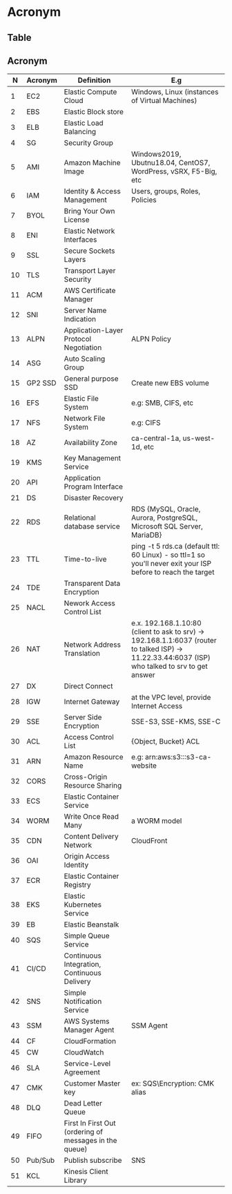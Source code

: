 # Acronym

## Table
## Acronym
| N | Acronym | Definition            | E.g                                           |
| - | ------- | --------------------- | ----------------------------------------------|
| 1 | EC2     | Elastic Compute Cloud | Windows, Linux (instances of Virtual Machines)|
| 2 | EBS     | Elastic Block store   | |
| 3 | ELB     | Elastic Load Balancing| |
| 4 | SG     | Security Group    | |
| 5 | AMI     | Amazon Machine Image  | Windows2019, Ubutnu18.04, CentOS7, WordPress, vSRX, F5-Big, etc |
| 6 | IAM     | Identity & Access Management| Users, groups, Roles, Policies |
| 7 | BYOL    | Bring Your Own License | 
| 8 | ENI     | Elastic Network Interfaces |
| 9 | SSL     | Secure Sockets Layers |
| 10 | TLS | Transport Layer Security | 
| 11 | ACM | AWS Certificate Manager | 
| 12 | SNI | Server Name Indication |
| 13 | ALPN | Application-Layer Protocol Negotiation | ALPN Policy |
| 14 | ASG | Auto Scaling Group |
| 15 | GP2 SSD | General purpose SSD| Create new EBS volume |
| 16 | EFS | Elastic File System | e.g: SMB, CIFS, etc |
| 17 | NFS | Network File System | e.g: CIFS |
| 18 | AZ  | Availability Zone | ca-central-1a, us-west-1d, etc |
| 19 | KMS | Key Management Service | 
| 20 | API | Application Program Interface | 
| 21 | DS  | Disaster Recovery |
| 22 | RDS | Relational database service | RDS {MySQL, Oracle, Aurora, PostgreSQL, Microsoft SQL Server, MariaDB} |
| 23 | TTL | Time-to-live | ping -t 5 rds.ca (default ttl: 60 Linux) - so ttl=1 so you'll never exit your ISP before to reach the target |
| 24 | TDE | Transparent Data Encryption | |
| 25 | NACL | Nework Access Control List | |
| 26 | NAT | Network Address Translation | e.x. 192.168.1.10:80 (client to ask to srv) -> 192.168.1.1:6037 (router to talked ISP) -> 11.22.33.44:6037 (ISP) who talked to srv to get answer | 
| 27 | DX | Direct Connect | |
| 28 | IGW | Internet Gateway | at the VPC level, provide Internet Access |
| 29 | SSE | Server Side Encryption | SSE-S3, SSE-KMS, SSE-C |
| 30 | ACL | Access Control List | {Object, Bucket} ACL |
| 31 | ARN | Amazon Resource Name | e.g: arn:aws:s3:::s3-ca-website |
| 32 | CORS | Cross-Origin Resource Sharing | |
| 33 | ECS | Elastic Container Service | |
| 34 | WORM | Write Once Read Many | a WORM model |
| 35 | CDN | Content Delivery Network | CloudFront |
| 36 | OAI | Origin Access Identity | |
| 37 | ECR | Elastic Container Registry | |
| 38 | EKS | Elastic Kubernetes Service | |
| 39 | EB  | Elastic Beanstalk | |
| 40 | SQS | Simple Queue Service | |
| 41 | CI/CD | Continuous Integration, Continuous Delivery | |
| 42 | SNS | Simple Notification Service | |
| 43 | SSM | AWS Systems Manager Agent | SSM Agent | Software can installed on EC2 or on-premise |
| 44 | CF  | CloudFormation | | 
| 45 | CW  | CloudWatch | | 
| 46 | SLA | Service-Level Agreement | |
| 47 | CMK | Customer Master key | ex: SQS\Encryption: CMK alias |
| 48 | DLQ | Dead Letter Queue | |
| 49 | FIFO | First In First Out (ordering of messages in the queue) | | 
| 50 | Pub/Sub | Publish subscribe | SNS |
| 51 | KCL | Kinesis Client Library | |
